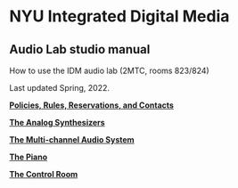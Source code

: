 # NYU Integrated Digital Media
## Audio Lab studio manual
How to use the IDM audio lab (2MTC, rooms 823/824)

Last updated Spring, 2022.

**[Policies, Rules, Reservations, and Contacts](./rules.md)**

**[The Analog Synthesizers](./synths.md)**

**[The Multi-channel Audio System](./multichannel.md)**

**[The Piano](./piano.md)**

**[The Control Room](./controlroom.md)**


